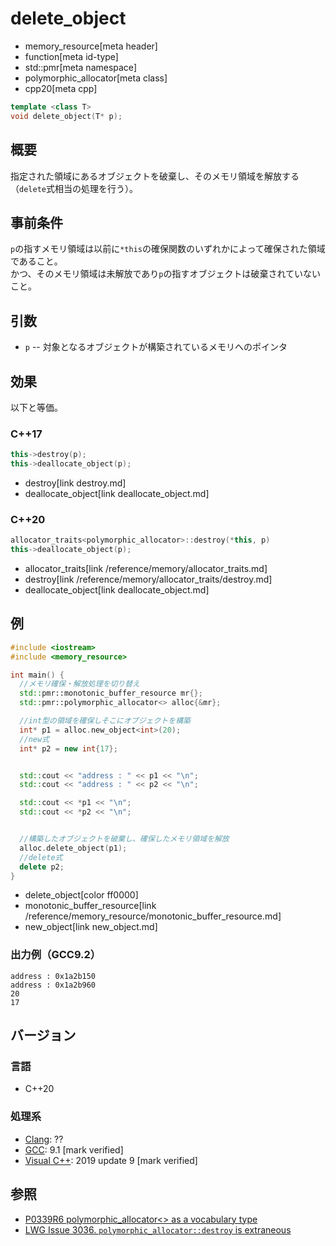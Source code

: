 # delete_object
* memory_resource[meta header]
* function[meta id-type]
* std::pmr[meta namespace]
* polymorphic_allocator[meta class]
* cpp20[meta cpp]

```cpp
template <class T>
void delete_object(T* p);
```

## 概要

指定された領域にあるオブジェクトを破棄し、そのメモリ領域を解放する（`delete`式相当の処理を行う）。

## 事前条件

`p`の指すメモリ領域は以前に`*this`の確保関数のいずれかによって確保された領域であること。  
かつ、そのメモリ領域は未解放であり`p`の指すオブジェクトは破棄されていないこと。

## 引数

- `p` -- 対象となるオブジェクトが構築されているメモリへのポインタ


## 効果

以下と等価。

### C++17 

```cpp
this->destroy(p);
this->deallocate_object(p);
```
* destroy[link destroy.md]
* deallocate_object[link deallocate_object.md]

### C++20

```cpp
allocator_traits<polymorphic_allocator>::destroy(*this, p)
this->deallocate_object(p);
```
* allocator_traits[link /reference/memory/allocator_traits.md]
* destroy[link /reference/memory/allocator_traits/destroy.md]
* deallocate_object[link deallocate_object.md]

## 例
```cpp example
#include <iostream>
#include <memory_resource>

int main() {
  //メモリ確保・解放処理を切り替え
  std::pmr::monotonic_buffer_resource mr{};
  std::pmr::polymorphic_allocator<> alloc{&mr};

  //int型の領域を確保しそこにオブジェクトを構築
  int* p1 = alloc.new_object<int>(20);
  //new式
  int* p2 = new int{17};


  std::cout << "address : " << p1 << "\n";
  std::cout << "address : " << p2 << "\n";

  std::cout << *p1 << "\n";
  std::cout << *p2 << "\n";


  //構築したオブジェクトを破棄し、確保したメモリ領域を解放
  alloc.delete_object(p1);
  //delete式
  delete p2;
}
```
* delete_object[color ff0000]
* monotonic_buffer_resource[link /reference/memory_resource/monotonic_buffer_resource.md]
* new_object[link new_object.md]

### 出力例（GCC9.2）
```
address : 0x1a2b150
address : 0x1a2b960
20
17
```

## バージョン
### 言語
- C++20

### 処理系
- [Clang](/implementation.md#clang): ??
- [GCC](/implementation.md#gcc): 9.1 [mark verified]
- [Visual C++](/implementation.md#visual_cpp): 2019 update 9 [mark verified]

## 参照
- [P0339R6 polymorphic_allocator<> as a vocabulary type](http://www.open-std.org/jtc1/sc22/wg21/docs/papers/2019/p0339r6.pdf)
- [LWG Issue 3036. `polymorphic_allocator::destroy` is extraneous](https://cplusplus.github.io/LWG/issue3036)

